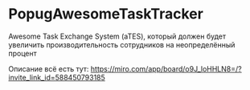 # PopugAwesomeTaskTracker
Awesome Task Exchange System (aTES), который должен будет увеличить производительность сотрудников на неопределённый процент

Описание всё есть тут:
https://miro.com/app/board/o9J_loHHLN8=/?invite_link_id=588450793185
